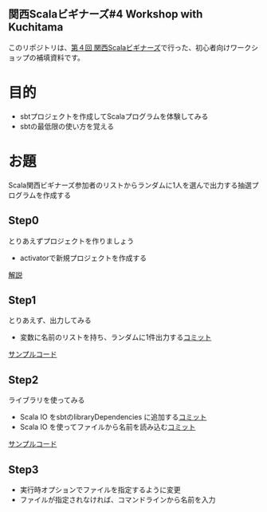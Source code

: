 関西Scalaビギナーズ#4 Workshop with Kuchitama
----

このリポジトリは、[第４回 関西Scalaビギナーズ](http://connpass.com/event/8127/)で行った、初心者向けワークショップの補填資料です。

# 目的

* sbtプロジェクトを作成してScalaプログラムを体験してみる
* sbtの最低限の使い方を覚える

# お題

Scala関西ビギナーズ参加者のリストからランダムに1人を選んで出力する抽選プログラムを作成する

## Step0

とりあえずプロジェクトを作りましょう

* activatorで新規プロジェクトを作成する

[解説](https://github.com/Kuchitama/scalakb4_workshop/wiki/Step0)

## Step1

とりあえず、出力してみる

* 変数に名前のリストを持ち、ランダムに1件出力する[コミット](https://github.com/Kuchitama/scalakb4_workshop/commit/d2a27892e58ea6267bae15f8325d4163a4aea9b8)

[サンプルコード](https://github.com/Kuchitama/scalakb4_workshop/releases/tag/step1)


## Step2

ライブラリを使ってみる

* Scala IO をsbtのlibraryDependencies に追加する[コミット](https://github.com/Kuchitama/scalakb4_workshop/commit/5858ce23dcbdf67e5ede5ea55d9794263b59d347)
* Scala IO を使ってファイルから名前を読み込む[コミット](https://github.com/Kuchitama/scalakb4_workshop/commit/173a1cfe291913b0d1e32f4d4b48e5d75b0f1cbe)

[サンプルコード](https://github.com/Kuchitama/scalakb4_workshop/releases/tag/step2)

## Step3

* 実行時オプションでファイルを指定するように変更
* ファイルが指定されなければ、コマンドラインから名前を入力



